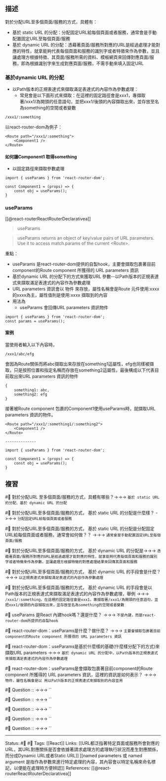 ## 描述

對於分配URL至多個頁面/服務的方式，具體有：
- 基於 static URL 的分配：分配固定URL給每個頁面或者服務，通常會是手動配置固定URL至每個頁面/服務
- 基於 dynamic URL 的分配：憑藉著頁面/服務所對應的URL是經過處理才能對應的特性，就拿能夠代表每個頁面和服務的識別字或者特徵來作為參數，並且讓處理方根據特徵、其頁面/服務所需的資料、模板網頁來回傳對應頁面/服務，即為根據識別字來生成對應頁面/服務，不需手動來填入固定URL

### 基於dynamic URL 的分配

- 以Path版本的正規表達式來擷取滿足表達式的內容作為參數處理：
	- 常見會是以下面形式來擷取：在這裡的固定路徑會是xxx1，專擷取著/xxx1/為開頭的任意語句，並把xxx1/後頭的內容擷取出來，並存放至名為something的空間或者變數
```
/xxx1/:something 
```

以react-router-dom為例子：
```
<Route path="/xxx1/:something">
	<Component1 />
</Route>
```


#### 如何讓Component1 取得something

- 以固定路徑來擷取參數處理


```
import { useParams } from 'react-router-dom';

const Component1 = (props) => {
	const obj = useParams();
}
```

### useParams
[[@react-routerReactRouterDeclarativea]]
> useParams

> useParams returns an object of key/value pairs of URL parameters. Use it to access match.params of the current \<Route\>.

重點：
- useParams 是react-router-dom提供的自製hook，主要會擷取包裹著目前component的Route component 所獲得的 URL parameters 資訊
- 基於dynamic URL 的分配下的方式來獲取URL 參數--以Path版本的正規表達式來擷取滿足表達式的內容作為參數處理
- URL parameters 資訊會以 物件 來存放，屬性名稱會是Route 元件使用:xxxx的xxxx為主，屬性值則是使用:xxxx 擷取到的內容
- 用法為
	- useParams 會回傳URL parameters 資訊物件
```
import { useParams } from 'react-router-dom';
const params = useParams();
```





#### 案例

當使用者輸入以下內容時，
```
/xxx1/abc/efg
```

會因為Route關係而將abc擷取出來存放在something1這屬性，efg也同樣被擷取，只是按照位置和指定名稱而存放在something2這屬性，最後構成以下代表目前取出來URL parameters 資訊的物件

```
{
	something1: abc,
	something2: efg
}
```


接著被Route component 包裹的Component1使用useParams時，就擷取URL parameters 資訊的物件。
```
<Route path="/xxx1/:something1/:something2">
	<Component1 />
</Route>

--------------

import { useParams } from 'react-router-dom';

const Component1 = (props) => {
	const obj = useParams();
}
```



## 複習

#🧠 對於分配URL 至多個頁面/服務的方式，具體有哪些？->->-> `基於 static URL 的分配、基於 dynamic URL 的分配`

#🧠 對於分配URL至多個頁面/服務的方式， 基於 static URL 的分配是什麼樣？ ->->-> `分配固定URL給每個頁面或者服務`

#🧠 對於分配URL至多個頁面/服務的方式， 基於 static URL 的分配是分配固定URL給每個頁面或者服務，通常會如何做？？ ->->-> `通常會是手動配置固定URL至每個頁面/服務`

#🧠  對於分配URL至多個頁面/服務的方式， 基於 dynamic URL 的分配是->->-> `憑藉著頁面/服務所對應的URL是經過處理才能對應的特性，就拿能夠代表每個頁面和服務的識別字或者特徵來作為參數，並讓處理方根據特徵的對應處理結果來回傳其頁面和服務`

#🧠 對於分配URL至多個頁面/服務的方式， 基於 dynamic URL 的手段會是什麼？ ->->-> `以正規表達式來擷取滿足表達式的內容作為參數處理`


#🧠 對於分配URL至多個頁面/服務的方式， 基於 dynamic URL 的手段會是以Path版本的正規表達式來擷取滿足表達式的內容作為參數處理，舉例 ->->-> `/xxx1/:something，在這裡的固定路徑會是xxx1，專擷取著/xxx1/為開頭的任意語句，並把xxx1/後頭的內容擷取出來，並存放至名為something的空間或者變數 `


#🧠 useParams  是React 內建hook嗎？還是什麼？ ->->-> `不是內建，而是react-router-dom所提供的自製hook`

#🧠 react-router-dom：useParams是什麼？做什麼？  ->->-> `主要會擷取包裹著目前component的Route component 所獲得的 URL parameters 資訊`

#🧠 react-router-dom：useParams是基於什麼樣的基礎(什麼樣分配下的方式)來擷取URL parameters ->->-> `基於 dynamic URL 的分配中，以Path版本的正規表達式來擷取滿足表達式的內容作為參數處理`

#🧠 react-router-dom：useParams是會擷取包裹著目前component的Route component 所獲得的 URL parameters 資訊，這裡的資訊是如何表示？ ->->-> `物件，屬性名稱會是以 用以Path版本的正規表達式來擷取到的內容並用`

#🧠 Question :: ->->-> ``

#🧠 Question :: ->->-> ``

#🧠 Question :: ->->-> ``


#🧠 Question :: ->->-> ``

#🧠 Question :: ->->-> ``




---
Status: #🌱 #📝 
Tags:
[[React]]
Links:
[[URL都泛指著特定頁面或服務所會對應的URL，其URL對應關係是否會依據著請求處理方的處理執行狀況而產生對應關係，而分成Dynamic URL或者Static URL]]
[[named parameters 或 named argument 是指作為參數來進行特定處理的內容，其內容會以特定名稱來命名標記，以便能在處理時方便辨認]]
References:
[[@react-routerReactRouterDeclarativea]]